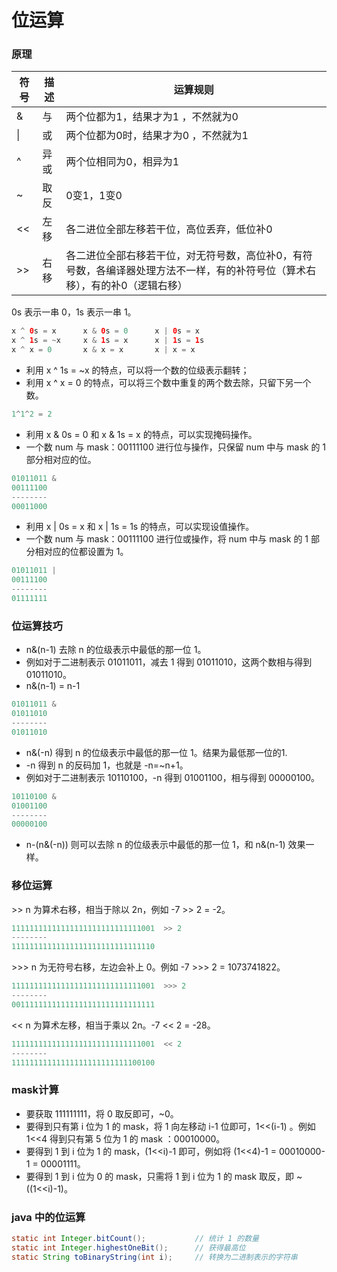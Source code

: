 # 位运算

### 原理

符号|描述|运算规则
--|--|--
&|与|两个位都为1，结果才为1 ，不然就为0
\| |或|两个位都为0时，结果才为0 ，不然就为1
^ | 异或|两个位相同为0，相异为1
~|取反|0变1，1变0
<< | 左移| 各二进位全部左移若干位，高位丢弃，低位补0
\>\> |  右移 | 各二进位全部右移若干位，对无符号数，高位补0，有符号数，各编译器处理方法不一样，有的补符号位（算术右移），有的补0（逻辑右移）

0s 表示一串 0，1s 表示一串 1。

```java
x ^ 0s = x      x & 0s = 0      x | 0s = x
x ^ 1s = ~x     x & 1s = x      x | 1s = 1s
x ^ x = 0       x & x = x       x | x = x

```

- 利用 x ^ 1s = ~x 的特点，可以将一个数的位级表示翻转；
- 利用 x ^ x = 0 的特点，可以将三个数中重复的两个数去除，只留下另一个数。

```java
1^1^2 = 2
```

- 利用 x & 0s = 0 和 x & 1s = x 的特点，可以实现掩码操作。
- 一个数 num 与 mask：00111100 进行位与操作，只保留 num 中与 mask 的 1 部分相对应的位。

```java
01011011 &
00111100
--------
00011000
```

- 利用 x | 0s = x 和 x | 1s = 1s 的特点，可以实现设值操作。
- 一个数 num 与 mask：00111100 进行位或操作，将 num 中与 mask 的 1 部分相对应的位都设置为 1。

```java
01011011 |
00111100
--------
01111111
```

### 位运算技巧

- n&(n-1) 去除 n 的位级表示中最低的那一位 1。
- 例如对于二进制表示 01011011，减去 1 得到 01011010，这两个数相与得到 01011010。
- n&(n-1) = n-1

```java
01011011 &
01011010
--------
01011010
```

- n&(-n) 得到 n 的位级表示中最低的那一位 1。结果为最低那一位的1.
- -n 得到 n 的反码加 1，也就是 -n=~n+1。
- 例如对于二进制表示 10110100，-n 得到 01001100，相与得到 00000100。

```java
10110100 &
01001100
--------
00000100
```

- n-(n&(-n)) 则可以去除 n 的位级表示中最低的那一位 1，和 n&(n-1) 效果一样。

### 移位运算

\>\> n 为算术右移，相当于除以 2n，例如 -7 \>\> 2 = -2。

```java
11111111111111111111111111111001  >> 2
--------
11111111111111111111111111111110
```

\>\>\> n 为无符号右移，左边会补上 0。例如 -7 \>\>\> 2 = 1073741822。

```java
11111111111111111111111111111001  >>> 2
--------
00111111111111111111111111111111
```

<< n 为算术左移，相当于乘以 2n。-7 << 2 = -28。

```java
11111111111111111111111111111001  << 2
--------
11111111111111111111111111100100
```

### mask计算

- 要获取 111111111，将 0 取反即可，~0。
- 要得到只有第 i 位为 1 的 mask，将 1 向左移动 i-1 位即可，1<<(i-1) 。例如 1<<4 得到只有第 5 位为 1 的 mask ：00010000。
- 要得到 1 到 i 位为 1 的 mask，(1<<i)-1 即可，例如将 (1<<4)-1 = 00010000-1 = 00001111。
- 要得到 1 到 i 位为 0 的 mask，只需将 1 到 i 位为 1 的 mask 取反，即 ~((1<<i)-1)。

### java 中的位运算

```java
static int Integer.bitCount();           // 统计 1 的数量
static int Integer.highestOneBit();      // 获得最高位
static String toBinaryString(int i);     // 转换为二进制表示的字符串
```
